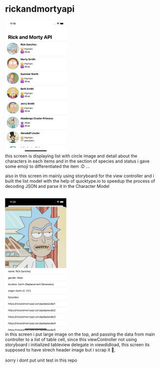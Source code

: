 # rickandmortyapi

<img alt="1" width="200" src="./assets/home.png" />
<br>
this screen is displaying list with circle image and detail about the characters in each items and in the section of species and status i gave some emoji to differentiated the item :D ...

also in this screen im mainly using storyboard for the view controller and i built the list model with the help of quicktype.io to speedup the process of decoding JSON and parse it in the Character Model

<br>
<img alt="1" width="200" src="./assets/detail.png" />
<br>
in this screen i put large image on the top, and passing the data from main controller to a list of table cell, since this viewController not using storyboard i initialized tableview delegate in viewdidload, this screen its supposed to have strech header image but i scrap it 🥲,
<br>
<br>
sorry i dont put unit test in this repo
